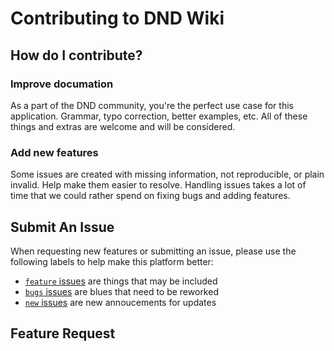 # Contributing to DND Wiki

## How do I contribute?

### Improve documation
As a part of the DND community, you're the perfect use case for this application. Grammar, typo correction, better examples, etc. All of these things and extras are welcome and will be considered. 

### Add new features
Some issues are created with missing information, not reproducible, or plain invalid. Help make them easier to resolve. Handling issues takes a lot of time that we could rather spend on fixing bugs and adding features.

## Submit An Issue
When requesting new features or submitting an issue, please use the following labels to help make this platform better:
* [`feature` issues](https://github.com/nteinert2005/dndwiki/labels/feature) are things that may be included
* [`bugs` issues](https://github.com/nteinert2005/dndwiki/labels/bugs) are blues that need to be reworked
* [`new` issues](https://github.com/nteinert2005/dndwiki/labels/new) are new annoucements for updates

## Feature Request